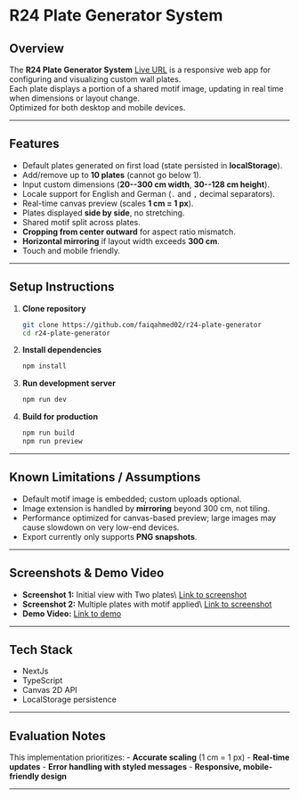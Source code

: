 # R24 Plate Generator System

## Overview

The **R24 Plate Generator System** [Live URL](https://r24-plate-generator-one.vercel.app/) is a responsive web app for configuring
and visualizing custom wall plates.\
Each plate displays a portion of a shared motif image, updating in real
time when dimensions or layout change.\
Optimized for both desktop and mobile devices.

------------------------------------------------------------------------

## Features

-   Default plates generated on first load (state persisted in
    **localStorage**).
-   Add/remove up to **10 plates** (cannot go below 1).
-   Input custom dimensions (**20--300 cm width**, **30--128 cm
    height**).
-   Locale support for English and German (`.` and `,` decimal
    separators).
-   Real-time canvas preview (scales **1 cm = 1 px**).
-   Plates displayed **side by side**, no stretching.
-   Shared motif split across plates.
-   **Cropping from center outward** for aspect ratio mismatch.
-   **Horizontal mirroring** if layout width exceeds **300 cm**.
-   Touch and mobile friendly.

------------------------------------------------------------------------

## Setup Instructions

1.  **Clone repository**

    ``` bash
    git clone https://github.com/faiqahmed02/r24-plate-generator
    cd r24-plate-generator
    ```

2.  **Install dependencies**

    ``` bash
    npm install
    ```

3.  **Run development server**

    ``` bash
    npm run dev
    ```

4.  **Build for production**

    ``` bash
    npm run build
    npm run preview
    ```

------------------------------------------------------------------------

## Known Limitations / Assumptions

-   Default motif image is embedded; custom uploads optional.
-   Image extension is handled by **mirroring** beyond 300 cm, not
    tiling.
-   Performance optimized for canvas-based preview; large images may
    cause slowdown on very low-end devices.
-   Export currently only supports **PNG snapshots**.

------------------------------------------------------------------------

## Screenshots & Demo Video

-   **Screenshot 1:** Initial view with Two plates\ [Link to screenshot](https://www.dropbox.com/scl/fi/accgpig4nv7v9klqvi61b/Screenshot-2025-09-02-at-3.55.08-PM.png?rlkey=491o0tgi08q0grly8qudns2yy&st=k4bhfcne&dl=0)
-   **Screenshot 2:** Multiple plates with motif applied\ [Link to screenshot](https://www.dropbox.com/scl/fi/3x0q8brgji6s345gz775y/Screenshot-2025-09-02-at-3.57.55-PM.png?rlkey=oov1mt0q0qnnurzfvobyylmpo&st=c68u8lo3&dl=0)
-   **Demo Video:** [Link to demo](https://www.dropbox.com/scl/fi/316vazirf1fkrig2ia76l/Screen-Recording-2025-09-02-at-3.14.12-PM.mov?rlkey=ge446iv60pvd1yvvw69n2g6tb&st=jg9tuls4&dl=0)

------------------------------------------------------------------------

## Tech Stack

-   NextJs
-   TypeScript
-   Canvas 2D API
-   LocalStorage persistence

------------------------------------------------------------------------

## Evaluation Notes

This implementation prioritizes: - **Accurate scaling** (1 cm = 1 px) -
**Real-time updates** - **Error handling with styled messages** -
**Responsive, mobile-friendly design**

------------------------------------------------------------------------
